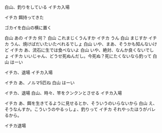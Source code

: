 白山、釣りをしている
イチカ入場

イチカ		餌持ってきた

ゴカイを白山の横に置く

白山		あの
イチカ		何？
白山		これまじくうんすか
イチカ		うん
白山		まじすか
イチカ		うん、焼けばだいたいたべれるでしょ
白山		いや、まあ、そうかも知んないけど
イチカ		あ、流石に生では食べないよ
白山		いや、絶対、なんか良くないでしょ
イチカ		いいじゃん、どうせ死ぬんだし。今死ぬ？死にたくないなら釣って
白山		はーい

イチカ、退場
イチカ入場

イチカ		あ、ノルマ5匹ね
白山		はーい

イチカ、退場
白山、時々、竿をクンクンとさせる
イチカ入場

イチカ		あ、餌を生きてるように見せるとか、そういうのいらないから
白山		え、そうなんすか。こういうのやるっしょ、釣りって
イチカ		それやったほうがバレるから。

イチカ退場